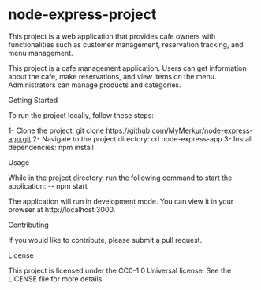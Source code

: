 # node-express-project
This project is a web application that provides cafe owners with functionalities such as customer management, reservation tracking, and menu management.

This project is a cafe management application. Users can get information about the cafe, make reservations, and view items on the menu. Administrators can manage products and categories.

Getting Started

To run the project locally, follow these steps:

1- Clone the project: git clone https://github.com/MyMerkur/node-express-app.git
2- Navigate to the project directory: cd node-express-app
3- Install dependencies: npm install

Usage

While in the project directory, run the following command to start the application:
-- npm start

The application will run in development mode. You can view it in your browser at http://localhost:3000.

Contributing

If you would like to contribute, please submit a pull request.

License

This project is licensed under the CC0-1.0 Universal license. See the LICENSE file for more details.
